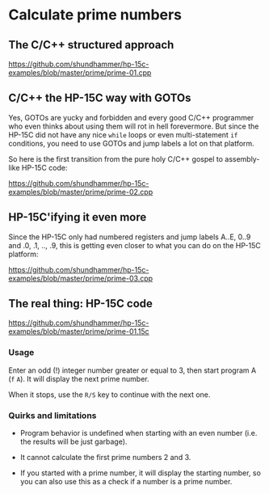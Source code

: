 # Calculate prime numbers

## The C/C++ structured approach

https://github.com/shundhammer/hp-15c-examples/blob/master/prime/prime-01.cpp

## C/C++ the HP-15C way with GOTOs

Yes, GOTOs are yucky and forbidden and every good C/C++ programmer who even
thinks about using them will rot in hell forevermore. But since the HP-15C did
not have any nice `while` loops or even multi-statement `if` conditions, you
need to use GOTOs and jump labels a lot on that platform.

So here is the first transition from the pure holy C/C++ gospel to
assembly-like HP-15C code:

https://github.com/shundhammer/hp-15c-examples/blob/master/prime/prime-02.cpp


## HP-15C'ifying it even more

Since the HP-15C only had numbered registers and jump labels A..E, 0..9 and .0,
.1, .., .9, this is getting even closer to what you can do on the HP-15C
platform:

https://github.com/shundhammer/hp-15c-examples/blob/master/prime/prime-03.cpp


## The real thing: HP-15C code

https://github.com/shundhammer/hp-15c-examples/blob/master/prime/prime-01.15c


### Usage

Enter an odd (!) integer number greater or equal to 3, then start program A
(`f` `A`). It will display the next prime number.

When it stops, use the `R/S` key to continue with the next one.


### Quirks and limitations

- Program behavior is undefined when starting with an even number (i.e. the
results will be just garbage).

- It cannot calculate the first prime numbers 2 and 3.

- If you started with a prime number, it will display the starting number, so
you can also use this as a check if a number is a prime number.

